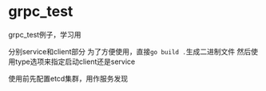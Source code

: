 # grpc_test
grpc_test例子，学习用

分别service和client部分
为了方便使用，直接`go build .`生成二进制文件
然后使用type选项来指定启动client还是service

使用前先配置etcd集群，用作服务发现
